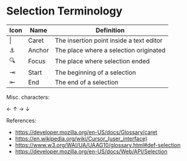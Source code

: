 # Selection Terminology

Icon | Name | Definition
---|---|---
\| | Caret | The insertion point inside a text editor 
⚓ | Anchor | The place where a selection originated
🔍 | Focus | The place where selection ended
⇥ | Start | The beginning of a selection
⇤ | End | The end of a selection

Misc. characters:

←
↑
→
↓

References:

* https://developer.mozilla.org/en-US/docs/Glossary/caret
* https://en.wikipedia.org/wiki/Cursor_(user_interface)
* https://www.w3.org/WAI/UA/UAAG10/glossary.html#def-selection
* https://developer.mozilla.org/en-US/docs/Web/API/Selection
